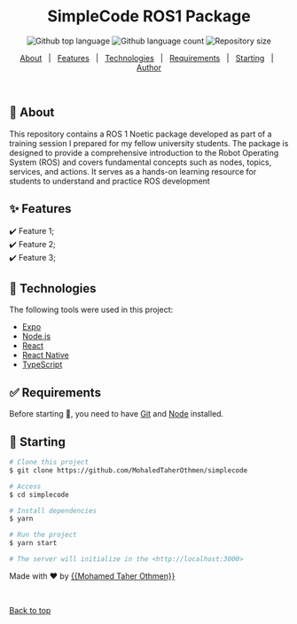 <h1 align="center">SimpleCode ROS1 Package</h1>

<p align="center">
  <img alt="Github top language" src="https://img.shields.io/github/languages/top/MohaledTaherOthmen/simplecode?color=56BEB8">
  <img alt="Github language count" src="https://img.shields.io/github/languages/count/MohaledTaherOthmen/simplecode?color=56BEB8">
  <img alt="Repository size" src="https://img.shields.io/github/repo-size/MohaledTaherOthmen/simplecode?color=56BEB8">
</p>

<p align="center">
  <a href="#dart-about">About</a> &#xa0; | &#xa0; 
  <a href="#sparkles-features">Features</a> &#xa0; | &#xa0;
  <a href="#rocket-technologies">Technologies</a> &#xa0; | &#xa0;
  <a href="#white_check_mark-requirements">Requirements</a> &#xa0; | &#xa0;
  <a href="#checkered_flag-starting">Starting</a> &#xa0; | &#xa0;
  <a href="https://github.com/MohaledTaherOthmen" target="_blank">Author</a>
</p>

<br>

## :dart: About ##

This repository contains a ROS 1 Noetic package developed as part of a training session I prepared for my fellow university students. The package is designed to provide a comprehensive introduction to the Robot Operating System (ROS) and covers fundamental concepts such as nodes, topics, services, and actions. It serves as a hands-on learning resource for students to understand and practice ROS development

## :sparkles: Features ##

:heavy_check_mark: Feature 1;\
:heavy_check_mark: Feature 2;\
:heavy_check_mark: Feature 3;

## :rocket: Technologies ##

The following tools were used in this project:

- [Expo](https://expo.io/)
- [Node.js](https://nodejs.org/en/)
- [React](https://pt-br.reactjs.org/)
- [React Native](https://reactnative.dev/)
- [TypeScript](https://www.typescriptlang.org/)

## :white_check_mark: Requirements ##

Before starting :checkered_flag:, you need to have [Git](https://git-scm.com) and [Node](https://nodejs.org/en/) installed.

## :checkered_flag: Starting ##

```bash
# Clone this project
$ git clone https://github.com/MohaledTaherOthmen/simplecode

# Access
$ cd simplecode

# Install dependencies
$ yarn

# Run the project
$ yarn start

# The server will initialize in the <http://localhost:3000>
```


Made with :heart: by <a href="https://github.com/MohaledTaherOthmen" target="_blank">{{Mohamed Taher Othmen}}</a>

&#xa0;

<a href="#top">Back to top</a>
